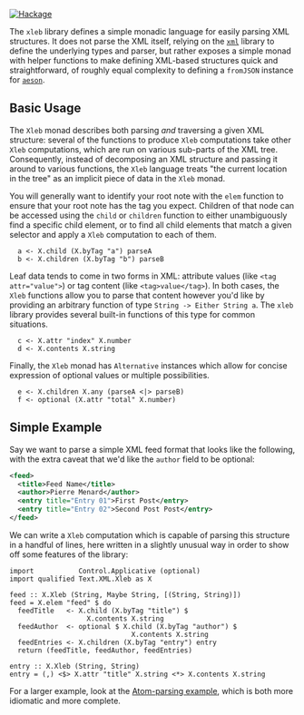 [![Hackage](https://img.shields.io/hackage/v/xleb.svg)](https://hackage.haskell.org/package/xleb)

The `xleb` library defines a simple monadic language for easily parsing XML structures. It does not parse the XML itself, relying on the [`xml`](http://hackage.haskell.org/package/xml) library to define the underlying types and parser, but rather exposes a simple monad with helper functions to make defining XML-based structures quick and straightforward, of roughly equal complexity to defining a `fromJSON` instance for [`aeson`](http://hackage.haskell.org/package/aeson).

## Basic Usage


The `Xleb` monad describes both parsing _and_ traversing a given XML structure: several of the functions to produce `Xleb` computations take other `Xleb` computations, which are run on various sub-parts of the XML tree. Consequently, instead of decomposing an XML structure and passing it around to various functions, the `Xleb` language treats "the current location in the tree" as an implicit piece of data in the `Xleb` monad.

You will generally want to identify your root note with the `elem` function to ensure that your root note has the tag you expect. Children of that node can be accessed using the `child` or `children` function to either unambiguously find a specific child element, or to find all child elements that match a given selector and apply a `Xleb` computation to each of them.

~~~~.haskell
  a <- X.child (X.byTag "a") parseA
  b <- X.children (X.byTag "b") parseB
~~~~

Leaf data tends to come in two forms in XML: attribute values (like `<tag attr="value">`) or tag content (like `<tag>value</tag>`). In both cases, the `Xleb` functions allow you to parse that content however you'd like by providing an arbitrary function of type `String -> Either String a`. The `xleb` library provides several built-in functions of this type for common situations.

~~~~.haskell
  c <- X.attr "index" X.number
  d <- X.contents X.string
~~~~

Finally, the `Xleb` monad has `Alternative` instances which allow for concise expression of optional values or multiple possibilities.

~~~~.haskell
  e <- X.children X.any (parseA <|> parseB)
  f <- optional (X.attr "total" X.number)
~~~~

## Simple Example

Say we want to parse a simple XML feed format that looks like the following, with the extra caveat that we'd like the `author` field to be optional:

~~~~.xml
<feed>
  <title>Feed Name</title>
  <author>Pierre Menard</author>
  <entry title="Entry 01">First Post</entry>
  <entry title="Entry 02">Second Post Post</entry>
</feed>
~~~~

We can write a `Xleb` computation which is capable of parsing this structure in a handful of lines, here written in a slightly unusual way in order to show off some features of the library:

~~~~.haskell
import           Control.Applicative (optional)
import qualified Text.XML.Xleb as X

feed :: X.Xleb (String, Maybe String, [(String, String)])
feed = X.elem "feed" $ do
  feedTitle   <- X.child (X.byTag "title") $
                   X.contents X.string
  feedAuthor  <- optional $ X.child (X.byTag "author") $
                              X.contents X.string
  feedEntries <- X.children (X.byTag "entry") entry
  return (feedTitle, feedAuthor, feedEntries)

entry :: X.Xleb (String, String)
entry = (,) <$> X.attr "title" X.string <*> X.contents X.string
~~~~

For a larger example, look at the [Atom-parsing example](https://github.com/aisamanra/xleb/blob/master/examples/atom/Main.hs), which is both more idiomatic and more complete.
